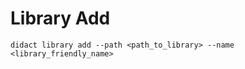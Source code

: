 # Library Add

```bash-vue
didact library add --path <path_to_library> --name <library_friendly_name>
```